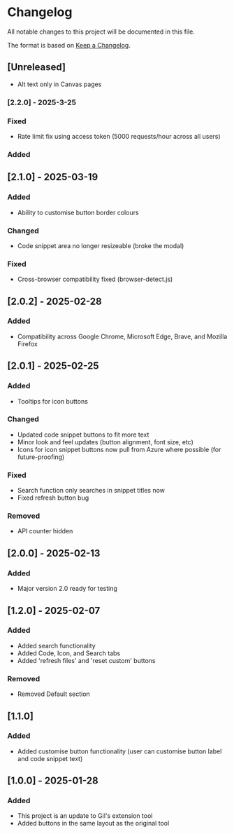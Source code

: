 # Changelog

All notable changes to this project will be documented in this file.

The format is based on [Keep a Changelog](https://keepachangelog.com/en/1.1.0/).

## [Unreleased]

- Alt text only in Canvas pages

### [2.2.0] - 2025-3-25

### Fixed

- Rate limit fix using access token (5000 requests/hour across all users)

### Added

## [2.1.0] - 2025-03-19

### Added

- Ability to customise button border colours

### Changed

- Code snippet area no longer resizeable (broke the modal)

### Fixed

- Cross-browser compatibility fixed (browser-detect.js)

## [2.0.2] - 2025-02-28

### Added

- Compatibility across Google Chrome, Microsoft Edge, Brave, and Mozilla Firefox

## [2.0.1] - 2025-02-25

### Added

- Tooltips for icon buttons

### Changed

- Updated code snippet buttons to fit more text
- Minor look and feel updates (button alignment, font size, etc)
- Icons for icon snippet buttons now pull from Azure where possible (for future-proofing)

### Fixed

- Search function only searches in snippet titles now
- Fixed refresh button bug

### Removed

- API counter hidden

## [2.0.0] - 2025-02-13

### Added

- Major version 2.0 ready for testing

## [1.2.0] - 2025-02-07

### Added

- Added search functionality
- Added Code, Icon, and Search tabs
- Added 'refresh files' and 'reset custom' buttons

### Removed

- Removed Default section

## [1.1.0]

### Added

- Added customise button functionality (user can customise button label and code snippet text)

## [1.0.0] - 2025-01-28

### Added

- This project is an update to Gil's extension tool
- Added buttons in the same layout as the original tool
